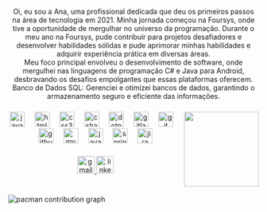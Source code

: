 <p align="center">Oi, eu sou a Ana, uma profissional dedicada que deu os primeiros passos na área de tecnologia em 2021. Minha jornada começou na Foursys, onde tive a oportunidade de mergulhar no universo da programação. Durante o meu ano na Foursys, pude contribuir para projetos desafiadores e desenvolver habilidades sólidas e pude aprimorar minhas habilidades e adquirir experiência prática em diversas áreas.<br>Meu foco principal envolveu o desenvolvimento de software, onde mergulhei nas linguagens de programação C# e Java para Android, desbravando os desafios empolgantes que essas plataformas oferecem. Banco de Dados SQL: Gerenciei e otimizei bancos de dados, garantindo o armazenamento seguro e eficiente das informações.</p>

###

<img align="right" height="150" src="https://i.pinimg.com/736x/7f/cf/93/7fcf934afb655c2e0c04094a157e5c45.jpg"  />

###

<div align="center">
  <img src="https://cdn.jsdelivr.net/gh/devicons/devicon/icons/javascript/javascript-original.svg" height="30" alt="javascript logo"  />
  <img width="12" />
  <img src="https://cdn.jsdelivr.net/gh/devicons/devicon/icons/html5/html5-original.svg" height="30" alt="html5 logo"  />
  <img width="12" />
  <img src="https://cdn.jsdelivr.net/gh/devicons/devicon/icons/css3/css3-original.svg" height="30" alt="css3 logo"  />
  <img width="12" />
  <img src="https://cdn.jsdelivr.net/gh/devicons/devicon/icons/csharp/csharp-original.svg" height="30" alt="csharp logo"  />
  <img width="12" />
  <img src="https://cdn.jsdelivr.net/gh/devicons/devicon/icons/dotnetcore/dotnetcore-original.svg" height="30" alt="dotnetcore logo"  />
  <img width="12" />
  <img src="https://cdn.jsdelivr.net/gh/devicons/devicon/icons/gitlab/gitlab-original.svg" height="30" alt="gitlab logo"  />
  <img width="12" />
  <img src="https://cdn.jsdelivr.net/gh/devicons/devicon/icons/git/git-original.svg" height="30" alt="git logo"  />
  <img width="12" />
  <img src="https://cdn.jsdelivr.net/gh/devicons/devicon/icons/github/github-original.svg" height="30" alt="github logo"  />
  <img width="12" />
  <img src="https://cdn.jsdelivr.net/gh/devicons/devicon/icons/mysql/mysql-original.svg" height="30" alt="mysql logo"  />
  <img width="12" />
  <img src="https://cdn.jsdelivr.net/gh/devicons/devicon/icons/java/java-original.svg" height="30" alt="java logo"  />
  <img width="12" />
  <img src="https://cdn.jsdelivr.net/gh/devicons/devicon/icons/spring/spring-original.svg" height="30" alt="spring logo"  />
  <img width="12" />
  <img src="https://cdn.jsdelivr.net/gh/devicons/devicon/icons/jira/jira-original.svg" height="30" alt="jira logo"  />
</div>

###

<div align="center">
  <a href="oanacaruline@gmail.com" target="_blank">
    <img src="https://img.shields.io/static/v1?message=Gmail&logo=gmail&label=&color=D14836&logoColor=white&labelColor=&style=for-the-badge" height="35" alt="gmail logo"  />
  </a>
  <a href="https://www.linkedin.com/in/oanacarolineoliveira/" target="_blank">
    <img src="https://img.shields.io/static/v1?message=LinkedIn&logo=linkedin&label=&color=0077B5&logoColor=white&labelColor=&style=for-the-badge" height="35" alt="linkedin logo"  />
  </a>
</div>

###

<br clear="both">

<picture>
  <source media="(prefers-color-scheme: dark)" srcset="https://raw.githubusercontent.com/anacarolineoliveira/anacarolineoliveira/output/pacman-contribution-graph-dark.svg">
  <source media="(prefers-color-scheme: light)" srcset="https://raw.githubusercontent.com/anacarolineoliveira/anacarolineoliveira/output/pacman-contribution-graph.svg">
  <img alt="pacman contribution graph" src="https://raw.githubusercontent.com/anacarolineoliveira/anacarolineoliveira/output/pacman-contribution-graph.svg">
</picture>

###
